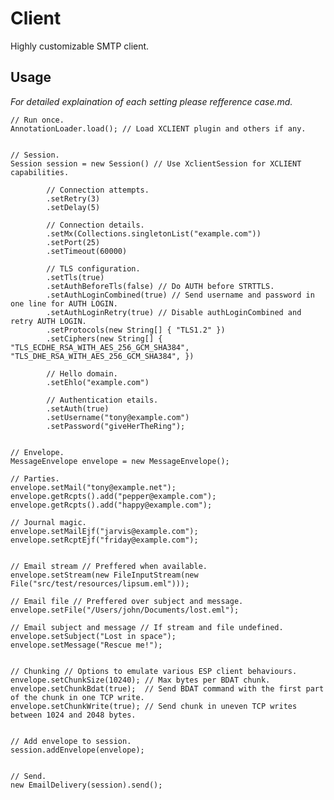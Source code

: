 Client
======
Highly customizable SMTP client.


Usage
-----
*For detailed explaination of each setting please refference case.md.*

    // Run once.
    AnnotationLoader.load(); // Load XCLIENT plugin and others if any.


    // Session.
    Session session = new Session() // Use XclientSession for XCLIENT capabilities.

            // Connection attempts.
            .setRetry(3)
            .setDelay(5)

            // Connection details.
            .setMx(Collections.singletonList("example.com"))
            .setPort(25)
            .setTimeout(60000)

            // TLS configuration.
            .setTls(true)
            .setAuthBeforeTls(false) // Do AUTH before STRTTLS.
            .setAuthLoginCombined(true) // Send username and password in one line for AUTH LOGIN.
            .setAuthLoginRetry(true) // Disable authLoginCombined and retry AUTH LOGIN.
            .setProtocols(new String[] { "TLS1.2" })
            .setCiphers(new String[] { "TLS_ECDHE_RSA_WITH_AES_256_GCM_SHA384", "TLS_DHE_RSA_WITH_AES_256_GCM_SHA384", })

            // Hello domain.
            .setEhlo("example.com")

            // Authentication etails.
            .setAuth(true)
            .setUsername("tony@example.com")
            .setPassword("giveHerTheRing");


    // Envelope.
    MessageEnvelope envelope = new MessageEnvelope();

    // Parties.
    envelope.setMail("tony@example.net");
    envelope.getRcpts().add("pepper@example.com");
    envelope.getRcpts().add("happy@example.com");

    // Journal magic.
    envelope.setMailEjf("jarvis@example.com");
    envelope.setRcptEjf("friday@example.com");


    // Email stream // Preffered when available.
    envelope.setStream(new FileInputStream(new File("src/test/resources/lipsum.eml")));

    // Email file // Preffered over subject and message.
    envelope.setFile("/Users/john/Documents/lost.eml");

    // Email subject and message // If stream and file undefined.
    envelope.setSubject("Lost in space");
    envelope.setMessage("Rescue me!");


    // Chunking // Options to emulate various ESP client behaviours.
    envelope.setChunkSize(10240); // Max bytes per BDAT chunk.
    envelope.setChunkBdat(true);  // Send BDAT command with the first part of the chunk in one TCP write.
    envelope.setChunkWrite(true); // Send chunk in uneven TCP writes between 1024 and 2048 bytes.


    // Add envelope to session.
    session.addEnvelope(envelope);


    // Send.
    new EmailDelivery(session).send();


